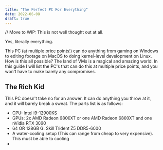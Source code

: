 ```yaml
---
title: "The Perfect PC For Everything"
date: 2022-06-08
draft: true
---
```


// Move to WIP: This is not well thought out at all.

Yes, literally everything.

This PC (at multiple price points!) can do anything from gaming on Windows to
editing footage on MacOS to doing kernel-level development on Linux. How is this
all possible? The land of VMs is a magical and amazing world. In this guide I will
list the PC's that can do this at multiple price points, and you won't have to make
barely any compromises.

## The Rich Kid

This PC doesn't take no for an answer. It can do anything you throw at it, and it will
barely break a sweat. The parts list is as follows:

- CPU: Intel i9-12900KS
- GPUs: 2x AMD Radeon 6800XT or one AMD Radeon 6800XT and one nVidia RTX 3090
- 64 OR 128GB G. Skill Trident Z5 DDR5-6000
- A water-cooling setup (This can range from cheap to very expensive). This must be able to cooling
-  
